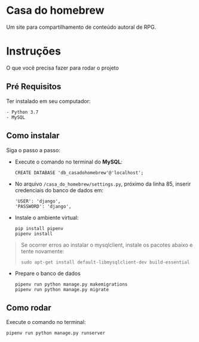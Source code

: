 # Casa do homebrew

Um site para compartilhamento de conteúdo autoral de RPG.

# Instruções
O que você precisa fazer para rodar o projeto

## Pré Requisitos
Ter instalado em seu computador:
```
- Python 3.7
- MySQL
```

## Como instalar
Siga o passo a passo:

-   Execute o comando no terminal do **MySQL**:
    ```
    CREATE DATABASE 'db_casadohomebrew'@'localhost';
    ```

-   No arquivo ```/casa_do_homebrew/settings.py```, próximo da linha 85, inserir credenciais do banco de dados em:
   
    ```
    'USER': 'django',
    'PASSWORD': 'django',
    ``` 


-   Instale o ambiente virtual:
    
    ```
    pip install pipenv
    pipenv install
    ```
    
> Se ocorrer erros ao instalar o mysqlclient, instale os pacotes abaixo e tente novamente:
>
>`sudo apt-get install default-libmysqlclient-dev build-essential`

-   Prepare o banco de dados
    ```
    pipenv run python manage.py makemigrations
    pipenv run python manage.py migrate
    ```
  
## Como rodar
Execute o comando no terminal:
```
pipenv run python manage.py runserver 
```
